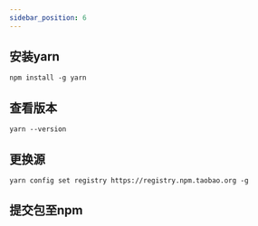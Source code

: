 ```yaml
---
sidebar_position: 6
---
```


## 安装yarn
```
npm install -g yarn
```
## 查看版本
```
yarn --version
```
## 更换源
```
yarn config set registry https://registry.npm.taobao.org -g
```


## 提交包至npm